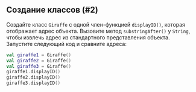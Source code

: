 ## Создание классов (#2)

Создайте класс `Giraffe` с одной член-функцией `displayID()`, которая отображает адрес объекта. Вызовите метод `substringAfter()` у `String`, чтобы извлечь адрес из стандартного представления объекта. Запустите следующий код и сравните адреса:

```kotlin
val giraffe1 = Giraffe()
val giraffe2 = Giraffe()
val giraffe3 = Giraffe()
giraffe1.displayID()
giraffe2.displayID()
giraffe3.displayID()
```